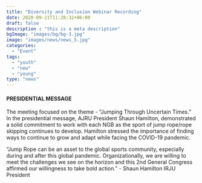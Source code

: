 ```yaml
---
title: "Diversity and Inclusion Webinar Recording"
date: 2020-09-21T11:28:32+06:00
draft: false
description : "this is a meta description"
bgImage: "images/bg/bg-3.jpg"
image: "images/news/news_5.jpg"
categories: 
  - "Event"
tags:
  - "youth"
  - "new"
  - "young"
type: "news"
---
```


#### PRESIDENTIAL MESSAGE  

The meeting focused on the theme - “Jumping Through Uncertain Times.” In the presidential message, AJRU President Shaun Hamilton, demonstrated a solid commitment to work with each NGB as the sport of jump rope/rope skipping continues to develop. Hamilton stressed the importance of finding ways to continue to grow and adapt while facing the COVID-19 pandemic.  

“Jump Rope can be an asset to the global sports community, especially during and after this global pandemic. Organizationally, we are willing to meet the challenges we see on the horizon and this 2nd General Congress affirmed our willingness to take bold action.” - Shaun Hamilton IRJU President  
